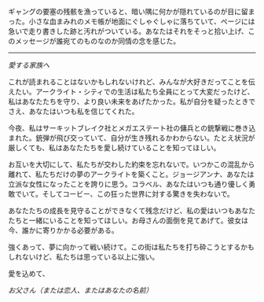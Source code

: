 ギャングの要塞の残骸を漁っていると、暗い隅に何かが隠れているのが目に留まった。小さな血まみれのメモ帳が地面にぐしゃぐしゃに落ちていて、ページには急いで走り書きした跡と汚れがついている。あなたはそれをそっと拾い上げ、このメッセージが誰宛てのものなのか同情の念を感じた。

---

_愛する家族へ_

これが読まれることはないかもしれないけれど、みんなが大好きだってことを伝えたい。アークライト・シティでの生活は私たち全員にとって大変だったけど、私はあなたたちを守り、より良い未来をあげたかった。私が自分を疑ったときでさえ、あなたはいつも私を信じてくれた。

今夜、私はサーキットブレイク社とメガエステート社の傭兵との銃撃戦に巻き込まれた。銃弾が飛び交っていて、自分が生き残れるかわからない。たとえ状況が厳しくても、私はあなたたちを愛し続けていることを知ってほしい。

お互いを大切にして、私たちが交わした約束を忘れないで。いつかこの混乱から離れて、私たちだけの夢のアークライトを築くこと。ジョージアンナ、あなたは立派な女性になったことを誇りに思う。コラベル、あなたはいつも通り優しく勇敢でいて。そしてコービー、この狂った世界に対する驚きを失わないで。

あなたたちの成長を見守ることができなくて残念だけど、私の愛はいつもあなたたちと一緒にいることを知ってほしい。お母さんの面倒を見てあげて。彼女は今、誰かに寄りかかる必要がある。

強くあって、夢に向かって戦い続けて。この街は私たちを打ち砕こうとするかもしれないけど、私たちは思っている以上に強い。

愛を込めて、

_お父さん（または恋人、またはあなたの名前）_
